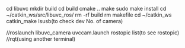 cd libuvc
mkdir build
cd build
cmake ..
make
sudo make install
cd ~/catkin_ws/src/libuvc_ros/
rm -rf build
rm makefile
cd ~/catkin_ws
catkin_make
lsusb(to check dev No. of camera)

//roslaunch libuvc_camera uvccam.launch
rostopic list(to see rostopic)
//rqt(using another terminal)
